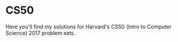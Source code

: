 # CS50

Here you'll find my solutions for Harvard's CS50 (Intro to Computer Science) 2017 problem sets.

